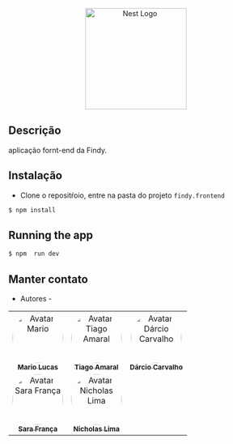 <p align="center">
  <img src="https://user-images.githubusercontent.com/42968718/221377086-f6a956a1-61a1-4cd6-a52e-3aae7c5dab09.jpg" width="200" alt="Nest Logo" />
</p>

## Descrição

aplicação fornt-end da Findy.

## Instalação

- Clone o repositŕoio, entre na pasta do projeto `findy.frontend`

```bash
$ npm install
```

## Running the app

```bash
$ npm  run dev
```

## Manter contato

- Autores -
<table>
     <tr>
       <td align="center">
         <a href="https://github.com/MarioLucas0"
           ><img
             style="border-radius: 50%"
             src="https://avatars.githubusercontent.com/u/100689099?v=4"
             width="100px;"
             alt="Avatar Mario"
           /><br /><sub><b>Mario Lucas</b></sub></a
         >
       <td align="center">
         <a href="https://github.com/Tiago-92"
           ><img
             style="border-radius: 50%"
             src="https://avatars.githubusercontent.com/u/99975837?v=4"
             width="100px;"
             alt="Avatar Tiago Amaral"
           /><br /><sub><b>Tiago Amaral</b></sub></a
         >
       </td>
       <td align="center">
         <a href="https://github.com/DarcioCarvalho"
           ><img
             style="border-radius: 50%"
             src="https://avatars.githubusercontent.com/u/48179708?v=4"
             width="100px;"
             alt="Avatar Dárcio Carvalho"
           /><br /><sub><b>Dárcio Carvalho</b></sub></a
         >
       </td>
     </tr>
     <tr>
       <td align="center">
         <a href="https://github.com/SARAFRANCA83"
           ><img
             style="border-radius: 50%"
             src="https://avatars.githubusercontent.com/u/111992494?v=4"
             width="100px;"
             alt="Avatar Sara França"
           /><br /><sub><b>Sara França</b></sub></a
         >
       </td>
       <td align="center">
         <a href="https://github.com/nicholaslima"
           ><img
             style="border-radius: 50%"
             src="https://avatars.githubusercontent.com/u/25212253?v=4"
             width="100px;"
             alt="Avatar Nicholas Lima"
           /><br /><sub><b>Nicholas Lima</b></sub></a
         >
       </td>
     </tr>
</table>
